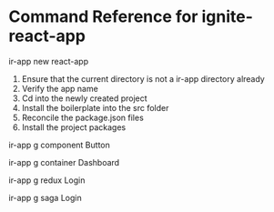 # Command Reference for ignite-react-app

ir-app new react-app
  1. Ensure that the current directory is not a ir-app directory already
  2. Verify the app name
  3. Cd into the newly created project
  4. Install the boilerplate into the src folder
  5. Reconcile the package.json files
  6. Install the project packages 

ir-app g component Button

ir-app g container Dashboard

ir-app g redux Login

ir-app g saga Login


